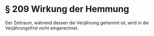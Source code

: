 # § 209 Wirkung der Hemmung
Der Zeitraum, während dessen die Verjährung gehemmt ist, wird in die Verjährungsfrist nicht eingerechnet.